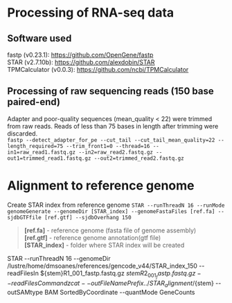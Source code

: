 # Processing of RNA-seq data  
## Software used
fastp (v0.23.1): https://github.com/OpenGene/fastp  
STAR (v2.7.10b): https://github.com/alexdobin/STAR  
TPMCalculator (v0.0.3): https://github.com/ncbi/TPMCalculator  

## Processing of raw sequencing reads (150 base paired-end)  
Adapter and poor-quality sequences (mean_quality < 22) were trimmed from raw reads. Reads of less than 75 bases in length after trimming were discarded.  
`fastp --detect_adapter_for_pe --cut_tail --cut_tail_mean_quality=22 --length_required=75 --trim_front1=0 --thread=16 --in1=raw_read1.fastq.gz --in2=raw_read2.fastq.gz --out1=trimmed_read1.fastq.gz --out2=trimmed_read2.fastq.gz`  

# Alignment to reference genome  
Create STAR index from reference genome
`STAR --runThreadN 16 --runMode genomeGenerate --genomeDir [STAR_index] --genomeFastaFiles [ref.fa] --sjdbGTFfile [ref.gtf] --sjdbOverhang 150`  
> **[ref.fa]** - reference genome (fasta file of genome assembly)  
> **[ref.gtf]** - reference genome annotation(gtf file)  
> **[STAR_index]** - folder where STAR index will be created  

STAR --runThreadN 16 --genomeDir /lustre/home/dmsoanes/references/gencode_v44/STAR_index_150 --readFilesIn ${stem}R1_001_fastp.fastq.gz ${stem}R2_001_fastp.fastq.gz --readFilesCommand zcat --outFileNamePrefix ../STAR_alignment/${stem} --outSAMtype BAM SortedByCoordinate --quantMode GeneCounts
